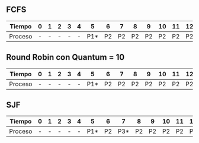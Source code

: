 ## FCFS

| Tiempo   |  0  |  1  |  2  |  3  |  4  |  5  |  6  |  7  |  8  |  9  | 10  | 11  | 12  | 13  | 14  | 15  | 16  | 17  | 18  | 19  | 20  | 21  | 22  | 23  | 24  | 25  | 26  |
|----------|-----|-----|-----|-----|-----|-----|-----|-----|-----|-----|-----|-----|-----|-----|-----|-----|-----|-----|-----|-----|-----|-----|-----|-----|-----|-----|-----|
| Proceso  |  -  |  -  |  -  |  -  |  -  | P1* | P2  | P2  | P2  | P2  | P2  | P2  | P2  | P2  | P2  | P2* | P3* | P4  | P4  | P4  | P4  | P4  | P4  | P4  | P4  | P4  | P4* |

## Round Robin con Quantum = 10

| Tiempo   |  0  |  1  |  2  |  3  |  4  |  5  |  6  |  7  |  8  |  9  | 10  | 11  | 12  | 13  | 14  | 15  | 16  | 17  | 18  | 19  | 20  | 21  | 22  | 23  | 24  | 25  | 26  |
|----------|-----|-----|-----|-----|-----|-----|-----|-----|-----|-----|-----|-----|-----|-----|-----|-----|-----|-----|-----|-----|-----|-----|-----|-----|-----|-----|-----|
| Proceso  |  -  |  -  |  -  |  -  |  -  | P1* | P2  | P2  | P2  | P2  | P2  | P2  | P2  | P2  | P2  | P2* | P3* | P4  | P4  | P4  | P4  | P4  | P4  | P4  | P4  | P4  | P4* |

## SJF

| Tiempo   |  0  |  1  |  2  |  3  |  4  |  5  |  6  |  7  |  8  |  9  | 10  | 11  | 12  | 13  | 14  | 15  | 16  | 17  | 18  | 19  | 20  | 21  | 22  | 23  | 24  | 25  | 26  |
|----------|-----|-----|-----|-----|-----|-----|-----|-----|-----|-----|-----|-----|-----|-----|-----|-----|-----|-----|-----|-----|-----|-----|-----|-----|-----|-----|-----|
| Proceso  |  -  |  -  |  -  |  -  |  -  | P1* | P2  | P3* | P2  | P2  | P2  | P2  | P2  | P2  | P2  | P2  | P2* | P4  | P4  | P4  | P4  | P4  | P4  | P4  | P4  | P4  | P4* |
